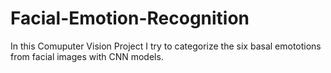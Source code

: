 # Facial-Emotion-Recognition
In this Comuputer Vision Project I try to categorize the six basal emototions from facial images with CNN models.
